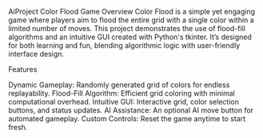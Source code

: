 AiProject
Color Flood Game Overview Color Flood is a simple yet engaging game where players aim to flood the entire grid with a single color within a limited number of moves. This project demonstrates the use of flood-fill algorithms and an intuitive GUI created with Python's tkinter. It’s designed for both learning and fun, blending algorithmic logic with user-friendly interface design.

Features

Dynamic Gameplay: Randomly generated grid of colors for endless replayability. Flood-Fill Algorithm: Efficient grid coloring with minimal computational overhead. Intuitive GUI: Interactive grid, color selection buttons, and status updates. AI Assistance: An optional AI move button for automated gameplay. Custom Controls: Reset the game anytime to start fresh.

